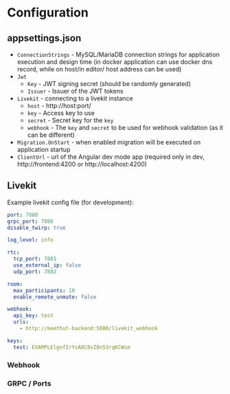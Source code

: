 # Configuration

## appsettings.json

- `ConnectionStrings` - MySQL/MariaDB connection strings for application execution and design time (in docker application can use docker dns record, while on host/in editor/ host address can be used)
- `Jwt`
  - `Key` - JWT signing secret (should be randomly generated)
  - `Issuer` - Issuer of the JWT tokens
- `Livekit` - connecting to a livekit instance
  - `host` - http://host:port/
  - `key` - Access key to use
  - `secret` - Secret key for the `key`
  - `webhook` - The `key` and `secret` to be used for webhook validation (as it can be different)
- `Migration.OnStart` - when enabled migration will be executed on application startup
- `ClientUrl` - url of the Angular dev mode app (required only in dev, http://frontend:4200 or http://localhost:4200)

## Livekit

Example livekit config file (for development):

```yaml
port: 7880
grpc_port: 7886
disable_twirp: true

log_level: info

rtc:
  tcp_port: 7881
  use_external_ip: false
  udp_port: 7882

room:
  max_participants: 10
  enable_remote_unmute: false

webhook:
  api_key: test
  urls:
    - http://meethut-backend:5000/livekit_webhook

keys:
  test: EXAMPLElgnfIrYsA8C8vZ0n53rqKCWsm
```

### Webhook

### GRPC / Ports
